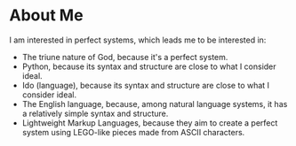 # About Me

I am interested in perfect systems, which leads me to be interested in:
- The triune nature of God, because it's a perfect system.
- Python, because its syntax and structure are close to what I consider ideal.
- Ido (language), because its syntax and structure are close to what I consider ideal.
- The English language, because, among natural language systems, it has a relatively simple syntax and structure.
- Lightweight Markup Languages, because they aim to create a perfect system using LEGO-like pieces made from ASCII characters.
